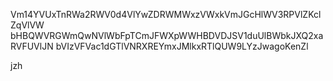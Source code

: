 Vm14YVUxTnRWa2RWV0d4VlYwZDRWMWxzVWxkVmJGcHlWV3RPVlZKclZqVlVW
bHBQWVRGWmQwNVlWbFpTCmJFWXpWWHBDVDJSV1duUlBWbkJXQ2xaRVFUVlJN
bVIzVFVac1dGTlVNRXREYmxJMlkxRTlQUW9LYzJwagoKenZl

jzh
